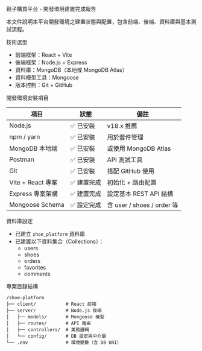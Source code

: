 鞋子購買平台 - 開發環境建置完成報告

本文件說明本平台開發環境之建置狀態與配置，包含前端、後端、資料庫與基本測試流程。

技術選型

- 前端框架：React + Vite
- 後端框架：Node.js + Express
- 資料庫：MongoDB（本地或 MongoDB Atlas）
- 資料模型工具：Mongoose
- 版本控制：Git + GitHub

 開發環境安裝項目

| 項目              | 狀態       | 備註                      |
|-------------------|------------|---------------------------|
| Node.js           | ✅ 已安裝  | v18.x 推薦               |
| npm / yarn        | ✅ 已安裝  | 用於套件管理              |
| MongoDB 本地端    | ✅ 已安裝  | 或使用 MongoDB Atlas     |
| Postman           | ✅ 已安裝  | API 測試工具              |
| Git               | ✅ 已安裝  | 搭配 GitHub 使用         |
| Vite + React 專案 | ✅ 建置完成 | 初始化 + 路由配置        |
| Express 專案架構  | ✅ 建置完成 | 設定基本 REST API 結構   |
| Mongoose Schema   | ✅ 設定完成 | 含 user / shoes / order 等 |

資料庫設定

- 已建立 `shoe_platform` 資料庫
- 已建置以下資料集合（Collections）：
  - users
  - shoes
  - orders
  - favorites
  - comments

專案目錄結構

```plaintext
/shoe-platform
├── client/           # React 前端
├── server/           # Node.js 後端
│   ├── models/       # Mongoose 模型
│   ├── routes/       # API 路由
│   ├── controllers/  # 業務邏輯
│   └── config/       # DB 設定與中介層
└── .env              # 環境變數（含 DB URI）
